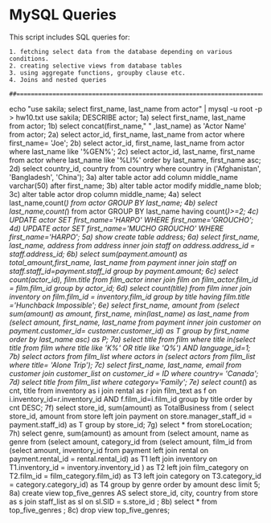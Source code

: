 # MySQL Queries 
This script includes SQL queries for:


    1. fetching select data from the database depending on various conditions. 
    2. creating selective views from database tables
    3. using aggregate functions, groupby clause etc.
    4. Joins and nested queries
    
    ##==============================================================================================
    
echo "use sakila; select first_name, last_name from actor" | mysql -u root -p  > hw10.txt
use sakila;
DESCRIBE actor;
1a) select first_name, last_name from actor;
1b) select concat(first_name," " ,last_name) as 'Actor Name' from actor;
2a) select actor_id, first_name, last_name from actor where first_name= 'Joe';
2b) select actor_id, first_name, last_name from actor where last_name like '%GEN%';
2c) select actor_id, last_name, first_name from actor where last_name like '%LI%' order by last_name, first_name asc;
2d) select country_id, country from country where country in ('Afghanistan', 'Bangladesh', 'China');
3a) alter table actor add column middle_name varchar(50) after first_name;
3b) alter table actor modify middle_name blob;
3c) alter table actor drop column middle_name;
4a) select last_name,count(*) from actor GROUP BY last_name;
4b) select last_name,count(*) from actor GROUP BY last_name having count(*)>=2;
4c) UPDATE actor SET first_name='HARPO' WHERE first_name='GROUCHO';
4d) UPDATE actor SET first_name='MUCHO GROUCHO' WHERE first_name='HARPO';
5a) show create table address;
6a) select first_name, last_name, address from address inner join staff on address.address_id = staff.address_id;
6b) select sum(payment.amount) as total_amount,first_name, last_name from payment inner join staff on staff.staff_id=payment.staff_id group by payment.amount;
6c) select count(actor_id), film.title from film_actor inner join film on film_actor.film_id = film.film_id group by actor_id;
6d) select count(title) from film inner join inventory on film.film_id = inventory.film_id group by title having film.title ='Hunchback Impossible';
6e) select first_name, amount from (select sum(amount) as amount, first_name, min(last_name) as last_name from (select amount, first_name, last_name from payment inner join customer on payment.customer_id= customer.customer_id) as T group by first_name order by last_name asc) as P;
7a) select title from film where title in(select title from film where title like 'K%' OR  title like 'Q%') AND language_id=1;
7b) select actors from film_list where actors in (select actors from film_list where title= 'Alone Trip');
7c) select first_name, last_name, email from customer join customer_list on customer_id = ID where country= 'Canada';
7d) select title from film_list where  category='Family';
7e) select count(*) as cnt, title from inventory as i join rental as r join film_text as f on i.inventory_id=r.inventory_id AND f.film_id=i.film_id group by title order by cnt DESC;
7f) select store_id, sum(amount) as TotalBusiness from ( select store_id, amount from store left join payment on store.manager_staff_id = payment.staff_id) as T group by store_id;
7g) select * from storeLocation;
7h) select genre, sum(amount) as amount from
    (select amount, name as genre from
        (select amount, category_id from
            (select amount, film_id from
                (select  amount, inventory_id from payment
                    left join rental on payment.rental_id = rental.rental_id) as T1
                left join inventory on T1.inventory_id = inventory.inventory_id ) as T2
            left join film_category on T2.film_id = film_category.film_id) as T3
        left join category on T3.category_id = category.category_id) as T4
    group by genre
    order by amount desc limit 5;
8a) create view top_five_genres AS select store_id, city, country from store as s join staff_list as sl on sl.SID = s.store_id ;
8b) select * from top_five_genres ;
8c) drop view top_five_genres;

